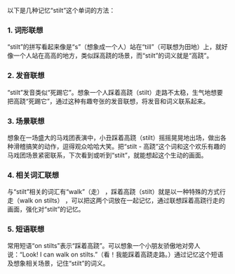 以下是几种记忆“stilt”这个单词的方法：

### 1. 词形联想
“stilt”的拼写看起来像是“s”（想象成一个人）站在“till”（可联想为田地）上，就好像一个人站在高高的地方，类似踩高跷的场景，而“stilt”的词义就是“高跷”。

### 2. 发音联想
“stilt”发音类似“死踢它”。想象一个人踩着高跷（stilt）走路不太稳，生气地想要把高跷“死踢它”，通过这种有趣夸张的发音联想，将发音和词义联系起来。

### 3. 场景联想
想象在一场盛大的马戏团表演中，小丑踩着高跷（stilt）摇摇晃晃地出场，做出各种滑稽搞笑的动作，逗得观众哈哈大笑。把“stilt - 高跷”这个词和这个欢乐有趣的马戏团场景紧密联系，下次看到或听到“stilt”，就能想起这个生动的画面。

### 4. 相关词汇联想
与“stilt”相关的词汇有“walk”（走） ，踩着高跷（stilt）就是以一种特殊的方式行走（walk on stilts） ，可以把这两个词放在一起记忆，通过联想踩着高跷行走的画面，强化对“stilt”的记忆。

### 5. 短语联想
常用短语“on stilts”表示“踩着高跷”。可以想象一个小朋友骄傲地对旁人说：“Look! I can walk on stilts.”（看！我能踩着高跷走路。）通过记忆这个短语及想象相关场景，记住“stilt”的词义。 